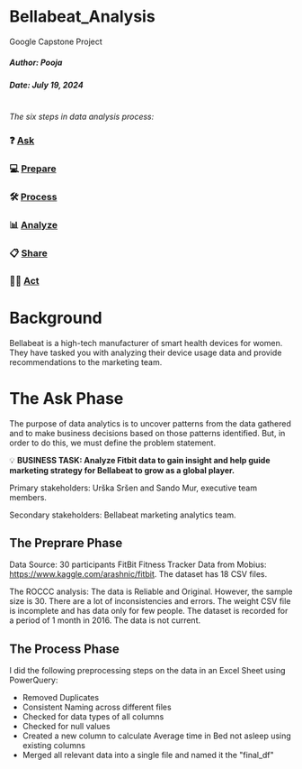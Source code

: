 # Bellabeat_Analysis
Google Capstone Project

##### Author: Pooja

##### Date: July 19, 2024

#

_The six steps in data analysis process:_
### ❓ [Ask](#1-ask)
### 💻 [Prepare](#2-prepare)
### 🛠 [Process](#3-process)
### 📊 [Analyze](#4-analyze)
### 📋 [Share](#5-share)
### 🧗‍♀️ [Act](#6-act)

# Background
Bellabeat is a high-tech manufacturer of smart health devices for women. They have tasked you with analyzing their device usage data and provide recommendations to the marketing team.

# The Ask Phase
The purpose of data analytics is to uncover patterns from the data gathered and to make business decisions based on those patterns identified. But, in order to do this, we must define the problem statement.

💡 **BUSINESS TASK: Analyze Fitbit data to gain insight and help guide marketing strategy for Bellabeat to grow as a global player.**

Primary stakeholders: Urška Sršen and Sando Mur, executive team members.

Secondary stakeholders: Bellabeat marketing analytics team.

## The Preprare Phase

Data Source: 30 participants FitBit Fitness Tracker Data from Mobius: https://www.kaggle.com/arashnic/fitbit. The dataset has 18 CSV files. 

The ROCCC analysis:
The data is Reliable and Original. However, the sample size is 30. There are a lot of inconsistencies and errors. The weight CSV file is incomplete and has data only for few people. The dataset is recorded for a period of 1 month in 2016. The data is not current. 

## The Process Phase

I did the following preprocessing steps on the data in an Excel Sheet using PowerQuery:

- Removed Duplicates
- Consistent Naming across different files
- Checked for data types of all columns
- Checked for null values
- Created a new column to calculate Average time in Bed not asleep using existing columns
- Merged all relevant data into a single file and named it the "final_df"



 

